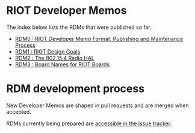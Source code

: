 # RIOT Developer Memos

The index below lists the RDMs that were published so far.

- [RDM0 : RIOT Developer Memo Format, Publishing and Maintenance Process](./rdm0000.md)
- [RDM1 : RIOT Design Goals](./rdm0001.md)
- [RDM2 : The 802.15.4 Radio HAL](./rdm0002.md)
- [RDM3 : Board Names for RIOT Boards](./rdm0003.md)

# RDM development process

New Developer Memos are shaped in pull requests and are merged when accepted.

RDMs currently being prepared are [accessible in the issue
tracker](https://github.com/RIOT-OS/RIOT/pulls?q=is%3Apr+is%3Aopen+label%3A%22Area%3A+RDM%22+).
